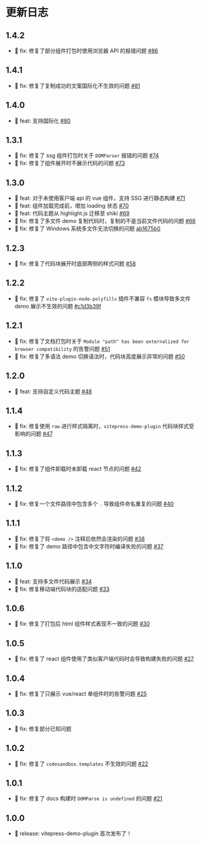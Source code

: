 # 更新日志

## 1.4.2

- 🐛 fix: 修复了部分组件打包时使用浏览器 API 的报错问题 [#86](https://github.com/zh-lx/vitepress-demo-plugin/pull/86)

## 1.4.1

- 🐛 fix: 修复了复制成功的文案国际化不生效的问题 [#81](https://github.com/zh-lx/vitepress-demo-plugin/pull/81)

## 1.4.0

- 🎉 feat: 支持国际化 [#80](https://github.com/zh-lx/vitepress-demo-plugin/pull/80)

## 1.3.1

- 🐛 fix: 修复了 ssg 组件打包时关于 `DOMParser` 报错的问题 [#74](https://github.com/zh-lx/vitepress-demo-plugin/pull/74)
- 🐛 fix: 修复了组件展开时不展示代码的问题 [#73](https://github.com/zh-lx/vitepress-demo-plugin/pull/73)

## 1.3.0

- 🎉 feat: 对于未使用客户端 api 的 vue 组件，支持 SSG 进行静态构建 [#71](https://github.com/zh-lx/vitepress-demo-plugin/pull/71)
- 🎉 feat: 组件加载完成前，增加 loading 状态 [#70](https://github.com/zh-lx/vitepress-demo-plugin/pull/70)
- 🎉 feat: 代码主题从 highlight.js 迁移至 shiki [#69](https://github.com/zh-lx/vitepress-demo-plugin/pull/69)
- 🐛 fix: 修复了多文件 demo 复制代码时，复制的不是当前文件代码的问题 [#68](https://github.com/zh-lx/vitepress-demo-plugin/pull/68)
- 🐛 fix: 修复了 Windows 系统多文件无法切换的问题 [ab1675b0](https://github.com/zh-lx/vitepress-demo-plugin/commit/ab1675b07ce4c68ba86081e123b81c6f597bd350)

## 1.2.3

- 🐛 fix: 修复了代码块展开时底部两侧的样式问题 [#58](https://github.com/zh-lx/vitepress-demo-plugin/pull/58)

## 1.2.2

- 🐛 fix: 修复了 `vite-plugin-node-polyfills` 插件不兼容 `fs` 模块导致多文件 demo 展示不生效的问题 [#c1d3b39f](https://github.com/zh-lx/vitepress-demo-plugin/commit/c1d3b39f0e517a7680f472585259614a512cd942)

## 1.2.1

- 🐛 fix: 修复了文档打包时关于 `Module "path" has been externalized for browser compatibility` 的告警问题 [#51](https://github.com/zh-lx/vitepress-demo-plugin/pull/51)
- 🐛 fix: 修复了多语法 demo 切换语法时，代码块高度展示异常的问题 [#50](https://github.com/zh-lx/vitepress-demo-plugin/pull/50)

## 1.2.0

- 🎉 feat: 支持自定义代码主题 [#48](https://github.com/zh-lx/vitepress-demo-plugin/pull/48)

## 1.1.4

- 🐛 fix: 修复使用 `raw` 进行样式隔离时，`vitepress-demo-plugin` 代码块样式受影响的问题 [#47](https://github.com/zh-lx/vitepress-demo-plugin/pull/47)

## 1.1.3

- 🐛 fix: 修复了组件卸载时未卸载 react 节点的问题 [#42](https://github.com/zh-lx/vitepress-demo-plugin/pull/42)

## 1.1.2

- 🐛 fix: 修复一个文件路径中包含多个 `.` 导致组件命名重复的问题 [#40](https://github.com/zh-lx/vitepress-demo-plugin/pull/40)

## 1.1.1

- 🐛 fix: 修复了将 `<demo />` 注释后依然会渲染的问题 [#38](https://github.com/zh-lx/vitepress-demo-plugin/pull/38)
- 🐛 fix: 修复了 demo 路径中包含中文字符时编译失败的问题 [#37](https://github.com/zh-lx/vitepress-demo-plugin/pull/37)

## 1.1.0

- 🎉 feat: 支持多文件代码展示 [#34](https://github.com/zh-lx/vitepress-demo-plugin/pull/34)
- 🐛 fix: 修复移动端代码块的适配问题 [#33](https://github.com/zh-lx/vitepress-demo-plugin/pull/33)

## 1.0.6

- 🐛 fix: 修复了打包后 html 组件样式表现不一致的问题 [#30](https://github.com/zh-lx/vitepress-demo-plugin/pull/30)

## 1.0.5

- 🐛 fix: 修复了 react 组件使用了类似客户端代码时会导致构建失败的问题 [#27](https://github.com/zh-lx/vitepress-demo-plugin/pull/27)

## 1.0.4

- 🐛 fix: 修复了只展示 vue/react 单组件时的告警问题 [#25](https://github.com/zh-lx/vitepress-demo-plugin/pull/25)

## 1.0.3

- 🐛 fix: 修复部分已知问题

## 1.0.2

- 🐛 fix: 修复了 `codesandbox.templates` 不生效的问题 [#22](https://github.com/zh-lx/vitepress-demo-plugin/pull/22)

## 1.0.1

- 🐛 fix: 修复了 docs 构建时 `DOMParse is undefined` 的问题 [#21](https://github.com/zh-lx/vitepress-demo-plugin/pull/21)

## 1.0.0

- 🎉 release: vitepress-demo-plugin 首次发布了！
